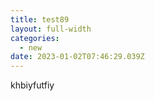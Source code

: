 ```yaml
---
title: test89
layout: full-width
categories:
  - new
date: 2023-01-02T07:46:29.039Z
---
```

k﻿hbiyfutfiy